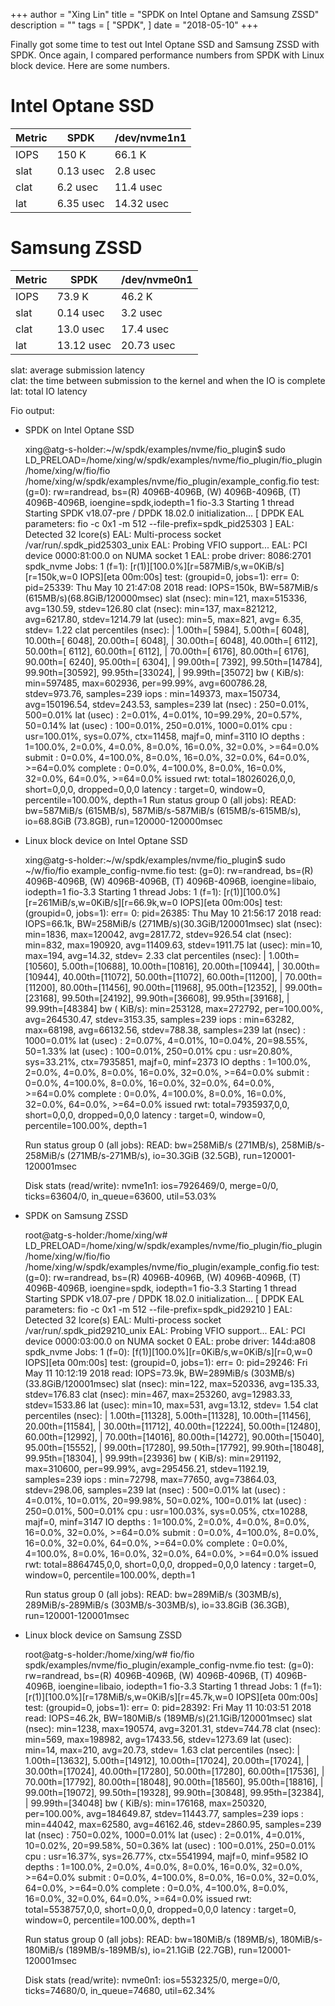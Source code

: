 +++
author = "Xing Lin"
title = "SPDK on Intel Optane and Samsung ZSSD"
description = ""
tags = [
    "SPDK",
]
date = "2018-05-10"
+++

Finally got some time to test out Intel Optane SSD and Samsung ZSSD with SPDK. Once again, I compared performance numbers from SPDK with Linux block device. Here are some numbers. 

# Intel Optane SSD  
| Metric | SPDK    | /dev/nvme1n1 |
|--------|---------|-------------|
| IOPS   | 150 K  | 66.1 K      |
| slat   | 0.13 usec | 2.8 usec |
| clat   | 6.2 usec| 11.4 usec|
| lat    | 6.35 usec| 14.32 usec|

# Samsung ZSSD  
| Metric | SPDK    | /dev/nvme0n1 |
|--------|---------|-------------|
| IOPS   | 73.9 K  | 46.2 K      |
| slat   | 0.14 usec | 3.2 usec |
| clat   | 13.0 usec| 17.4 usec|
| lat    | 13.12 usec| 20.73 usec|


slat: average submission latency  
clat: the time between submission to the kernel and when the IO is complete  
lat: total IO latency   

Fio output:
* SPDK on Intel Optane SSD

    xing@atg-s-holder:~/w/spdk/examples/nvme/fio_plugin$ sudo LD_PRELOAD=/home/xing/w/spdk/examples/nvme/fio_plugin/fio_plugin /home/xing/w/fio/fio /home/xing/w/spdk/examples/nvme/fio_plugin/example_config.fio
    test: (g=0): rw=randread, bs=(R) 4096B-4096B, (W) 4096B-4096B, (T) 4096B-4096B, ioengine=spdk,iodepth=1
    fio-3.3
    Starting 1 thread
    Starting SPDK v18.07-pre / DPDK 18.02.0 initialization...
    [ DPDK EAL parameters: fio -c 0x1 -m 512 --file-prefix=spdk_pid25303 ]
    EAL: Detected 32 lcore(s)
    EAL: Multi-process socket /var/run/.spdk_pid25303_unix
    EAL: Probing VFIO support...
    EAL: PCI device 0000:81:00.0 on NUMA socket 1
    EAL:   probe driver: 8086:2701 spdk_nvme
    Jobs: 1 (f=1): [r(1)][100.0%][r=587MiB/s,w=0KiB/s][r=150k,w=0 IOPS][eta 00m:00s]
    test: (groupid=0, jobs=1): err= 0: pid=25339: Thu May 10 21:47:08 2018
        read: IOPS=150k, BW=587MiB/s (615MB/s)(68.8GiB/120000msec)
        slat (nsec): min=121, max=515336, avg=130.59, stdev=126.80
        clat (nsec): min=137, max=821212, avg=6217.80, stdev=1214.79
        lat (usec): min=5, max=821, avg= 6.35, stdev= 1.22
        clat percentiles (nsec):
             |  1.00th=[ 5984],  5.00th=[ 6048], 10.00th=[ 6048], 20.00th=[ 6048],
             | 30.00th=[ 6048], 40.00th=[ 6112], 50.00th=[ 6112], 60.00th=[ 6112],
             | 70.00th=[ 6176], 80.00th=[ 6176], 90.00th=[ 6240], 95.00th=[ 6304],
             | 99.00th=[ 7392], 99.50th=[14784], 99.90th=[30592], 99.95th=[33024],
             | 99.99th=[35072]
        bw (  KiB/s): min=597485, max=602936, per=99.99%, avg=600786.28, stdev=973.76, samples=239
        iops        : min=149373, max=150734, avg=150196.54, stdev=243.53, samples=239
        lat (nsec)   : 250=0.01%, 500=0.01%
        lat (usec)   : 2=0.01%, 4=0.01%, 10=99.29%, 20=0.57%, 50=0.14%
        lat (usec)   : 100=0.01%, 250=0.01%, 1000=0.01%
        cpu          : usr=100.01%, sys=0.07%, ctx=11458, majf=0, minf=3110
        IO depths    : 1=100.0%, 2=0.0%, 4=0.0%, 8=0.0%, 16=0.0%, 32=0.0%, >=64=0.0%
            submit    : 0=0.0%, 4=100.0%, 8=0.0%, 16=0.0%, 32=0.0%, 64=0.0%, >=64=0.0%
            complete  : 0=0.0%, 4=100.0%, 8=0.0%, 16=0.0%, 32=0.0%, 64=0.0%, >=64=0.0%
            issued rwt: total=18026026,0,0, short=0,0,0, dropped=0,0,0
            latency   : target=0, window=0, percentile=100.00%, depth=1
        Run status group 0 (all jobs):
        READ: bw=587MiB/s (615MB/s), 587MiB/s-587MiB/s (615MB/s-615MB/s), io=68.8GiB (73.8GB), run=120000-120000msec
* Linux block device on Intel Optane SSD

    xing@atg-s-holder:~/w/spdk/examples/nvme/fio_plugin$ sudo ~/w/fio/fio example_config-nvme.fio
    test: (g=0): rw=randread, bs=(R) 4096B-4096B, (W) 4096B-4096B, (T) 4096B-4096B, ioengine=libaio, iodepth=1
    fio-3.3
    Starting 1 thread
    Jobs: 1 (f=1): [r(1)][100.0%][r=261MiB/s,w=0KiB/s][r=66.9k,w=0 IOPS][eta 00m:00s]
    test: (groupid=0, jobs=1): err= 0: pid=26385: Thu May 10 21:56:17 2018
        read: IOPS=66.1k, BW=258MiB/s (271MB/s)(30.3GiB/120001msec)
        slat (nsec): min=1836, max=120042, avg=2817.72, stdev=926.54
        clat (nsec): min=832, max=190920, avg=11409.63, stdev=1911.75
        lat (usec): min=10, max=194, avg=14.32, stdev= 2.33
        clat percentiles (nsec):
            |  1.00th=[10560],  5.00th=[10688], 10.00th=[10816], 20.00th=[10944],
            | 30.00th=[10944], 40.00th=[11072], 50.00th=[11072], 60.00th=[11200],
            | 70.00th=[11200], 80.00th=[11456], 90.00th=[11968], 95.00th=[12352],
            | 99.00th=[23168], 99.50th=[24192], 99.90th=[36608], 99.95th=[39168],
            | 99.99th=[48384]
        bw (  KiB/s): min=253128, max=272792, per=100.00%, avg=264530.47, stdev=3153.35, samples=239
        iops        : min=63282, max=68198, avg=66132.56, stdev=788.38, samples=239
        lat (nsec)   : 1000=0.01%
        lat (usec)   : 2=0.07%, 4=0.01%, 10=0.04%, 20=98.55%, 50=1.33%
        lat (usec)   : 100=0.01%, 250=0.01%
        cpu          : usr=20.80%, sys=33.21%, ctx=7935851, majf=0, minf=2373
        IO depths    : 1=100.0%, 2=0.0%, 4=0.0%, 8=0.0%, 16=0.0%, 32=0.0%, >=64=0.0%
            submit    : 0=0.0%, 4=100.0%, 8=0.0%, 16=0.0%, 32=0.0%, 64=0.0%, >=64=0.0%
            complete  : 0=0.0%, 4=100.0%, 8=0.0%, 16=0.0%, 32=0.0%, 64=0.0%, >=64=0.0%
            issued rwt: total=7935937,0,0, short=0,0,0, dropped=0,0,0
            latency   : target=0, window=0, percentile=100.00%, depth=1

    Run status group 0 (all jobs):
        READ: bw=258MiB/s (271MB/s), 258MiB/s-258MiB/s (271MB/s-271MB/s), io=30.3GiB (32.5GB), run=120001-120001msec

    Disk stats (read/write):
        nvme1n1: ios=7926469/0, merge=0/0, ticks=63604/0, in_queue=63600, util=53.03%  
* SPDK on Samsung ZSSD

    root@atg-s-holder:/home/xing/w# LD_PRELOAD=/home/xing/w/spdk/examples/nvme/fio_plugin/fio_plugin /home/xing/w/fio/fio /home/xing/w/spdk/examples/nvme/fio_plugin/example_config.fio
    test: (g=0): rw=randread, bs=(R) 4096B-4096B, (W) 4096B-4096B, (T) 4096B-4096B, ioengine=spdk, iodepth=1
    fio-3.3
    Starting 1 thread
    Starting SPDK v18.07-pre / DPDK 18.02.0 initialization...
    [ DPDK EAL parameters: fio -c 0x1 -m 512 --file-prefix=spdk_pid29210 ]
    EAL: Detected 32 lcore(s)
    EAL: Multi-process socket /var/run/.spdk_pid29210_unix
    EAL: Probing VFIO support...
    EAL: PCI device 0000:03:00.0 on NUMA socket 0
    EAL:   probe driver: 144d:a808 spdk_nvme
    Jobs: 1 (f=0): [f(1)][100.0%][r=0KiB/s,w=0KiB/s][r=0,w=0 IOPS][eta 00m:00s]
    test: (groupid=0, jobs=1): err= 0: pid=29246: Fri May 11 10:12:19 2018
        read: IOPS=73.9k, BW=289MiB/s (303MB/s)(33.8GiB/120001msec)
        slat (nsec): min=122, max=520336, avg=135.33, stdev=176.83
        clat (nsec): min=467, max=253260, avg=12983.33, stdev=1533.86
        lat (usec): min=10, max=531, avg=13.12, stdev= 1.54
        clat percentiles (nsec):
            |  1.00th=[11328],  5.00th=[11328], 10.00th=[11456], 20.00th=[11584],
            | 30.00th=[11712], 40.00th=[12224], 50.00th=[12480], 60.00th=[12992],
            | 70.00th=[14016], 80.00th=[14272], 90.00th=[15040], 95.00th=[15552],
            | 99.00th=[17280], 99.50th=[17792], 99.90th=[18048], 99.95th=[18304],
            | 99.99th=[23936]
        bw (  KiB/s): min=291192, max=310600, per=99.99%, avg=295456.21, stdev=1192.19, samples=239
        iops        : min=72798, max=77650, avg=73864.03, stdev=298.06, samples=239
        lat (nsec)   : 500=0.01%
        lat (usec)   : 4=0.01%, 10=0.01%, 20=99.98%, 50=0.02%, 100=0.01%
        lat (usec)   : 250=0.01%, 500=0.01%
        cpu          : usr=100.03%, sys=0.05%, ctx=10288, majf=0, minf=3147
        IO depths    : 1=100.0%, 2=0.0%, 4=0.0%, 8=0.0%, 16=0.0%, 32=0.0%, >=64=0.0%
            submit    : 0=0.0%, 4=100.0%, 8=0.0%, 16=0.0%, 32=0.0%, 64=0.0%, >=64=0.0%
            complete  : 0=0.0%, 4=100.0%, 8=0.0%, 16=0.0%, 32=0.0%, 64=0.0%, >=64=0.0%
            issued rwt: total=8864745,0,0, short=0,0,0, dropped=0,0,0
            latency   : target=0, window=0, percentile=100.00%, depth=1

    Run status group 0 (all jobs):
        READ: bw=289MiB/s (303MB/s), 289MiB/s-289MiB/s (303MB/s-303MB/s), io=33.8GiB (36.3GB), run=120001-120001msec
* Linux block device on Samsung ZSSD

    root@atg-s-holder:/home/xing/w# fio/fio spdk/examples/nvme/fio_plugin/example_config-nvme.fio
    test: (g=0): rw=randread, bs=(R) 4096B-4096B, (W) 4096B-4096B, (T) 4096B-4096B, ioengine=libaio, iodepth=1
    fio-3.3
    Starting 1 thread
    Jobs: 1 (f=1): [r(1)][100.0%][r=178MiB/s,w=0KiB/s][r=45.7k,w=0 IOPS][eta 00m:00s]
    test: (groupid=0, jobs=1): err= 0: pid=28392: Fri May 11 10:03:51 2018
        read: IOPS=46.2k, BW=180MiB/s (189MB/s)(21.1GiB/120001msec)
        slat (nsec): min=1238, max=190574, avg=3201.31, stdev=744.78
        clat (nsec): min=569, max=198982, avg=17433.56, stdev=1273.69
        lat (usec): min=14, max=210, avg=20.73, stdev= 1.63
        clat percentiles (nsec):
            |  1.00th=[13632],  5.00th=[14912], 10.00th=[17024], 20.00th=[17024],
            | 30.00th=[17024], 40.00th=[17280], 50.00th=[17280], 60.00th=[17536],
            | 70.00th=[17792], 80.00th=[18048], 90.00th=[18560], 95.00th=[18816],
            | 99.00th=[19072], 99.50th=[19328], 99.90th=[30848], 99.95th=[32384],
            | 99.99th=[34048]
        bw (  KiB/s): min=176168, max=250320, per=100.00%, avg=184649.87, stdev=11443.77, samples=239
        iops        : min=44042, max=62580, avg=46162.46, stdev=2860.95, samples=239
        lat (nsec)   : 750=0.02%, 1000=0.01%
        lat (usec)   : 2=0.01%, 4=0.01%, 10=0.02%, 20=99.58%, 50=0.36%
        lat (usec)   : 100=0.01%, 250=0.01%
        cpu          : usr=16.37%, sys=26.77%, ctx=5541994, majf=0, minf=9582
        IO depths    : 1=100.0%, 2=0.0%, 4=0.0%, 8=0.0%, 16=0.0%, 32=0.0%, >=64=0.0%
            submit    : 0=0.0%, 4=100.0%, 8=0.0%, 16=0.0%, 32=0.0%, 64=0.0%, >=64=0.0%
            complete  : 0=0.0%, 4=100.0%, 8=0.0%, 16=0.0%, 32=0.0%, 64=0.0%, >=64=0.0%
            issued rwt: total=5538757,0,0, short=0,0,0, dropped=0,0,0
            latency   : target=0, window=0, percentile=100.00%, depth=1

    Run status group 0 (all jobs):
        READ: bw=180MiB/s (189MB/s), 180MiB/s-180MiB/s (189MB/s-189MB/s), io=21.1GiB (22.7GB), run=120001-120001msec

    Disk stats (read/write):
        nvme0n1: ios=5532325/0, merge=0/0, ticks=74680/0, in_queue=74680, util=62.34%